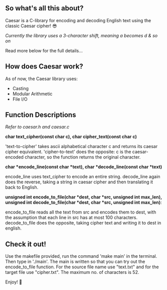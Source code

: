 ## So what's all this about?
Caesar is a C-library for encoding and decoding English text using the classic Caesar cipher! :sunglasses:

*Currently the library uses a 3-character shift, meaning a becomes d & so on*

Read more below for the full details...

## How does Caesar work?
As of now, the Caesar library uses:
* Casting
* Modular Arithmetic
* File I/O


## Function Descriptions
*Refer to caesar.h and caesar.c*

**char text_cipher(const char c), char cipher_text(const char c)** 

'text-to-cipher' takes ascii alphabetical character c and returns its caesar cipher equivalent. 'cipher-to-text' does the opposite: c is the caesar-encoded character, so the function returns the original character.

**char \*encode_line(const char \*text), char \*decode_line(const char \*text)**

encode_line uses text_cipher to encode an entire string. decode_line again does the reverse, taking a string in caesar cipher and then translating it back to English.

**unsigned int encode_to_file(char \*dest, char \*src, unsigned int max_len), unsigned int decode_to_file(char \*dest, char \*src, unsigned int max_len)**:

encode_to_file reads all the text from src and encodes them to dest, with the assumption that each line in src has at most 100 characters. decode_to_file does the opposite, taking cipher text and writing it to dest in english.

## Check it out!
Use the makefile provided, run the command 'make main' in the terminal. Then type in './main'. The main is written so that you can try out the encode_to_file function. For the source file name use "text.txt" and for the target file use "cipher.txt". The maximum no. of characters is 52.

Enjoy! :tada:
